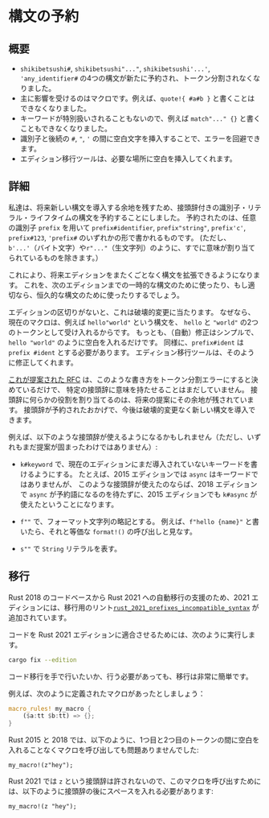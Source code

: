 <!--
# Reserved syntax
-->

# 構文の予約

<!--
## Summary
-->

## 概要

<!--
- `any_identifier#`, `any_identifier"..."`, `any_identifier'...'`, and `'any_identifier#` are now reserved syntax, and no longer tokenize.
- This is mostly relevant to macros. E.g. `quote!{ #a#b }` is no longer accepted.
- It doesn't treat keywords specially, so e.g. `match"..." {}` is no longer accepted.
- Insert whitespace between the identifier and the subsequent `#`, `"`, or `'`
  to avoid errors.
- Edition migrations will help you insert whitespace in such cases.
-->

- `shikibetsushi#`, `shikibetsushi"..."`, `shikibetsushi'...'`, `'any_identifier#` の4つの構文が新たに予約され、トークン分割されなくなりました。
- 主に影響を受けるのはマクロです。例えば、`quote!{ #a#b }` と書くことはできなくなりました。
- キーワードが特別扱いされることもないので、例えば `match"..." {}` と書くこともできなくなりました。
- 識別子と後続の `#`, `"`, `'` の間に空白文字を挿入することで、エラーを回避できます。
- エディション移行ツールは、必要な場所に空白を挿入してくれます。

<!--
## Details
-->

## 詳細

<!--
To make space for new syntax in the future,
we've decided to reserve syntax for prefixed identifiers, literals, and lifetimes:
`prefix#identifier`, `prefix"string"`, `prefix'c'`, `prefix#123`, and `'prefix#`,
where `prefix` can be any identifier.
(Except those prefixes that already have a meaning, such as `b'...'` (byte
chars) and `r"..."` (raw strings).)
-->

私達は、将来新しい構文を導入する余地を残すため、接頭辞付きの識別子・リテラル・ライフタイムの構文を予約することにしました。
予約されたのは、任意の識別子 `prefix` を用いて `prefix#identifier`, `prefix"string"`, `prefix'c'`, `prefix#123`, `'prefix#` のいずれかの形で書かれるものです。
(ただし、`b'...'`（バイト文字）や`r"..."`（生文字列）のように、すでに意味が割り当てられているものを除きます。）

<!--
This provides syntax we can expand into in the future without requiring an
edition boundary. We may use this for temporary syntax until the next edition,
or for permanent syntax if appropriate.
-->

これにより、将来エディションをまたくごとなく構文を拡張できるようになります。
これを、次のエディションまでの一時的な構文のために使ったり、もし適切なら、恒久的な構文のために使ったりするでしょう。

<!--
Without an edition, this would be a breaking change, since macros can currently
accept syntax such as `hello"world"`, which they will see as two separate
tokens: `hello` and `"world"`. The (automatic) fix is simple though: just
insert a space: `hello "world"`. Likewise, `prefix#ident` should become
`prefix #ident`. Edition migrations will help with this fix.
-->

エディションの区切りがないと、これは破壊的変更に当たります。
なぜなら、現在のマクロは、例えば `hello"world"` という構文を、 `hello` と `"world"` の2つのトークンとして受け入れるからです。
もっとも、（自動）修正はシンプルで、`hello "world"` のように空白を入れるだけです。
同様に、`prefix#ident` は `prefix #ident` とする必要があります。
エディション移行ツールは、そのように修正してくれます。

<!--
Other than turning these into a tokenization error,
[the RFC][10] does not attach a meaning to any prefix yet.
Assigning meaning to specific prefixes is left to future proposals,
which will now&mdash;thanks to reserving these prefixes&mdash;not be breaking changes.
-->

[これが提案された RFC][10] は、このような書き方をトークン分割エラーにすると決めているだけで、
特定の接頭辞に意味を持たせることはまだしていません。
接頭辞に何らかの役割を割り当てるのは、将来の提案にその余地が残されています。
接頭辞が予約されたおかげで、今後は破壊的変更なく新しい構文を導入できます。

<!--
Some new prefixes you might potentially see in the future (though we haven't
committed to any of them yet):
-->

例えば、以下のような接頭辞が使えるようになるかもしれません（ただし、いずれもまだ提案が固まったわけではありません）:

<!--
- `k#keyword` to allow writing keywords that don't exist yet in the current edition.
  For example, while `async` is not a keyword in edition 2015,
  this prefix would've allowed us to accept `k#async` in edition 2015
  without having to wait for edition 2018 to reserve `async` as a keyword.
-->

- `k#keyword` で、現在のエディションにまだ導入されていないキーワードを書けるようにする。
  たとえば、2015 エディションでは `async` はキーワードではありませんが、
  このような接頭辞が使えたのならば、2018 エディションで `async` が予約語になるのを待たずに、2015 エディションでも `k#async` が使えたということになります。

<!--
- `f""` as a short-hand for a format string.
  For example, `f"hello {name}"` as a short-hand for the equivalent `format!()` invocation.
-->

- `f""` で、フォーマット文字列の略記とする。
  例えば、`f"hello {name}"` と書いたら、それと等価な `format!()` の呼び出しと見なす。

<!--
- `s""` for `String` literals.
-->

- `s""` で `String` リテラルを表す。

[10]: https://github.com/rust-lang/rfcs/pull/3101


<!--
## Migration 
-->

## 移行

<!--
As a part of the 2021 edition a migration lint, [`rust_2021_prefixes_incompatible_syntax`], has been added in order to aid in automatic migration of Rust 2018 codebases to Rust 2021.
-->

Rust 2018 のコードベースから Rust 2021 への自動移行の支援のため、2021 エディションには、移行用のリント[`rust_2021_prefixes_incompatible_syntax`] が追加されています。

<!--
In order to migrate your code to be Rust 2021 Edition compatible, run:
-->

コードを Rust 2021 エディションに適合させるためには、次のように実行します。

```sh
cargo fix --edition
```

<!--
Should you want or need to manually migrate your code, migration is fairly straight-forward.
-->

コード移行を手で行いたいか、行う必要があっても、移行は非常に簡単です。

<!--
Let's say you have a macro that is defined like so:
-->

例えば、次のように定義されたマクロがあったとしましょう：

```rust
macro_rules! my_macro {
    ($a:tt $b:tt) => {};
}
```

<!--
In Rust 2015 and 2018 it's legal for this macro to be called like so with no space between the first token tree and the second:
-->

Rust 2015 と 2018 では、以下のように、1つ目と2つ目のトークンの間に空白を入れることなくマクロを呼び出しても問題ありませんでした:

```rust,ignore
my_macro!(z"hey");
```

<!--
This `z` prefix is no longer allowed in Rust 2021, so in order to call this macro, you must add a space after the prefix like so:
-->

Rust 2021 では `z` という接頭辞は許されないので、このマクロを呼び出すためには、以下のように接頭辞の後にスペースを入れる必要があります:

```rust,ignore
my_macro!(z "hey");
```

<!--
[`rust_2021_prefixes_incompatible_syntax`]: ../../rustc/lints/listing/allowed-by-default.html#rust-2021-prefixes-incompatible-syntax
-->

[`rust_2021_prefixes_incompatible_syntax`]: https://doc.rust-lang.org/rustc/lints/listing/allowed-by-default.html#rust-2021-prefixes-incompatible-syntax
